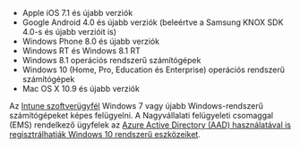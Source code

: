 
  - Apple iOS 7.1 és újabb verziók
  - Google Android 4.0 és újabb verziók (beleértve a Samsung KNOX SDK 4.0-s és újabb verzióit is)
  - Windows Phone 8.0 és újabb verziók
  - Windows RT és Windows 8.1 RT
  - Windows 8.1 operációs rendszerű számítógépek
  - Windows 10 (Home, Pro, Education és Enterprise) operációs rendszerű számítógépek
  - Mac OS X 10.9 és újabb verziók

Az [Intune szoftverügyfél](/intune/deploy-use/manage-windows-pcs-with-microsoft-intune) Windows 7 vagy újabb Windows-rendszerű számítógépeket képes felügyelni. A Nagyvállalati felügyeleti csomaggal (EMS) rendelkező ügyfelek az [Azure Active Directory (AAD) használatával is regisztrálhatják Windows 10 rendszerű eszközeiket](https://docs.microsoft.com/active-directory/active-directory-azureadjoin-windows10-devices-overview).


<!--HONumber=Jul16_HO3-->


